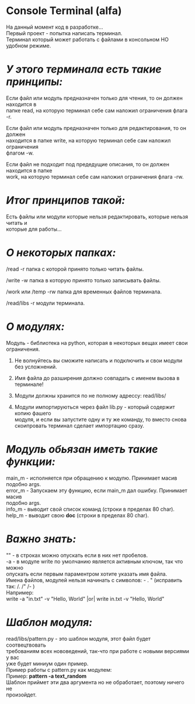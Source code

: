 # Console Terminal (alfa)
На данный момент код в разработке...<br>
Первый проект - попытка написать терминал.<br>
Терминал который может работать с файлами в консольном НО удобном режиме.


# _У этого терминала есть такие принципы:_
Если файл или модуль предназначен только для чтения, то он должен находится в<br>
 папке read, на которую терминал себе сам наложил ограничения флага -r.

Если файл или модуль предназначен только для редактирования, то он должен<br>
 находится в папке write, на которую терминал себе сам наложил ограничения<br>
 флагом -w.

Если файл не подходит под предедущие описания, то он должен находится в папке<br>
 work, на которую терминал себе сам наложил ограничения флага -rw.


# _Итог принципов такой:_
Есть файлы или модули которые нельзя редактировать,  которые нельзя читать и<br>
 которые для работы...


# _О некоторых папках:_
/read -r папка с которой принято только читать файлы.

/write -w папка в которую принято только записывать файлы.

/work или /temp -rw папка для временных файлов терминала.

/read/libs -r модули терминала.


# _О модулях:_
Модуль - библиотека на python, которая в некоторых вещах имеет свои<br> 
 ограничения.

1. Не волнуйтесь вы сможите написать и подключить и свои модули без усложнений.

2. Имя файла до разширения должно совпадать с именем вызова в терминале!

3. Модули должны хранится по не полному адрессу: read/libs/

4. Модули импортируються через файл lib.py - который содержит копию фашего<br>
 модуля, и если вы запустите одну и ту же команду, то вместо снова<br>
 скоипровать терминал сделает импортацию сразу.


# _Модуль обьязан иметь такие функции:_
main_m - исполняется при обращению к модулю. Принимает масив подобно args.<br>
error_m - Запускаем эту функцию, если main_m дал ошибку. Принимает масив<br>
 подобно args.<br>
info_m - выводит свой список команд (строки в пределах 80 char).<br>
help_m - выводит свою __doc__ (строки в пределах 80 char).<br>


# _Важно знать:_
"" - в строках можно опускать если в них нет пробелов.<br>
-а - в модуле write по умолчанию является активным ключом, так что можно<br>
 опускать если первым параментром хотите указать имя файла.<br>
Имена файлов, модулей нельзя начинать с символов:  -  .  " (исправить<br> 
 так:  /. /" /- )<br>
Например:<br>
 write -a "in.txt" -v "Hello, World" |or| write in.txt -v "Hello, World"


# _Шаблон модуля:_
read/libs/pattern.py - это шаблон модуля, этот файл будет соотвецтвовать<br>
 требованиям всех нововедений, так-что при работе с новыми версиями у вас<br>
 уже будет миниум один пример.<br>
Пример работы с pattern.py как модулем:<br>
Пример: <b>pattern -a text_random</b><br>
Шаблон приймет эти два аргумента но не обработает, поэтому ничего не<br>
 произойдет.

